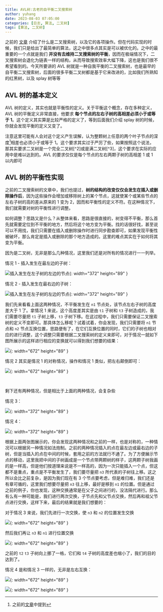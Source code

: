 ```yaml
---
title: AVL树:古老的自平衡二叉搜索树
author: yuhang
date: 2023-08-03 07:05:00
categories: [日志, 算法, 二叉树]
tags: [算法, 二叉树]
---
```


之前的 [文章](https://peteryuhang.github.io/posts/%E4%BA%8C%E5%8F%89%E6%90%9C%E7%B4%A2%E6%A0%91%E7%9A%84%E5%90%84%E9%A1%B9%E5%9F%BA%E6%9C%AC%E6%93%8D%E4%BD%9C/) 介绍了什么是二叉搜索树，以及它的各项操作。但在代码实现的时候，我们只是给出了最简单的算法，这之中很多点其实是可以被优化的。之中的最重要的一个点就是我们 **并没有去维持二叉搜索树的平衡**，因而在极端情况下，二叉搜索树会退化为链表一样的结构，从而导致搜索效率大幅下降，这也是我们很不希望看到的。今天所要讲的 AVL 树就是一种自我平衡的二叉搜索树，也是最早的自平衡二叉搜索树，后面的很多平衡二叉树都是基于它来改进的，比如我们所熟知的红黑树，以及 splay 树等等

## AVL 树的基本定义

AVL 树的定义，其实也就是平衡性的定义。关于平衡这个概念，存在多种定义，AVL 树的平衡定义非常直接，他要求 **每个节点的左右子树的高相差必须小于或等于 1**。这个定义其实算是比较严格的定义了，等到后面我们介绍 splay 树的时候，你就会发现平衡的定义又变了。

注意这里可能有人会对这个定义产生误解，认为整颗树上任意的两个叶子节点的深度[^1]相差也必须小于或等于 1。这个要求其实过于严厉了些，如果按照这个说法，那其实要求二叉树是一个完全二叉树[^2]或是满二叉树[^3]，这个要求在实际的应用中是难以达到的。AVL 的要求仅仅是每个节点的左右两颗子树的高相差 1 或 1 以内即可


## AVL 树的平衡性实现

之前的二叉搜索树的文章中，我们也提过，**树的结构的改变仅仅会发生在插入或删除操作后**，因为这些操作会增加或移除树上的某个节点，这就使某个或某些节点的左右子树的高的差从原来的 1 变为 2，因而和平衡性的定义不符。在这种情况下，我们就需要对树的平衡性进行调整。

如何调整？思路又是什么？从整体来看，思路是很直接的，树变得不平衡，那么首先就需要定位到不平衡的地方，然后将这个地方变为平衡。找的话很好找，甚至说可以不用找，我们只需要在插入或删除操作时进行同步勘查即可，如果发现平衡性被破坏，那么肯定是插入或删除的那个地方造成的。这里的难点其实在于如何将其变为平衡。

因为是二叉树，无非是那么几种情况，这里我们还是对所有的情况进行一一列举。

情况 1 - 插入发生在最左边的子树：

![插入发生在左子树的左边的节点](/assets/images/AVL%E6%83%85%E5%86%B51.png){: width="372" height="89" }

情况 2 - 插入发生在最右边的子树：

![插入发生在左子树的左边的节点](/assets/images/AVL%E6%83%85%E5%86%B52.png){: width="372" height="89" }

我们先来看看上面这两种情况，不平衡发生在 `n1` 节点处，该节点左右子树的高度差大于 1 了。拿情况 1 来说，这个高度差其实是由 `t1` 子树和 `t3` 子树造成的，我们需要尽量把 `t1` 子树上移，`t3` 子树下移。在这过程中，我们只需要保证二叉搜索树的定义不变即可。那具体怎么移呢？试着试着，你会发现，我们只需要将 `n1` 节点和 `n2` 节点互换位置，思路便有了，在它们互换位置的同时，它们的子树也相对应的进行调整，这个调整只需要根据二叉搜索树的定义来即可，对于情况一就如下图所展示的这样进行相应的变换就可以得到我们想要的结果：

![](/assets/images/%E6%83%85%E5%86%B51_%E5%8F%98%E5%8C%96.png){: width="672" height="89" }

情况 2 其实是情况 1 的对称情况，操作和情况 1 类似，把左右颠倒即可：

![](/assets/images/%E6%83%85%E5%86%B52_%E5%8F%98%E5%8C%96.png){: width="672" height="89" }

<br>

剩下还有两种情况，但是相比于上面的两种情况，会复杂些

情况 3：

![](/assets/images/AVL%E6%83%85%E5%86%B53.png){: width="372" height="89" }

情况 4：

![](/assets/images/AVL%E6%83%85%E5%86%B54.png){: width="372" height="89" }


根据上面两张图展示的，你会发现这两种情况和之前的一样，也是对称的，一种情况可以根据另一种情况如法炮制。之前的两种情况插入的点在最左边或最右边的子树，但是当插入的点在中间的时候，套用之前的方法就行不通了。为了方便展示节点的移动，这里我把中间的子树画成是一个节点带两颗树的样子，这两颗子树我画的是一样高，但是他们按道理来说是不一样高的，因为一次只能插入一个点，但这都不是重点，重点是不平衡发生了，我们要尽量把 `n3` 所代表的子树往上移。这之所以会比之前复杂，是因为我们现在有 3 个节点要考虑，但是难归难，我们还是有章可循的，这里我们想要尽量把 `n3` 往上移，最好是移到 `n1` 的位置。但是通过之前的例子，你也发现，这种交换通常是在父子之间进行的，没法隔代进行。那么有么有一种可能是，我们进行两次交换，子节点先和父节点交换，然后再和祖父节点进行交换，这样下来，最后的结果就是我们想要的：

对于情况 3 来说，我们先进行一次交换，使 `n3` 和 `n2` 的位置发生交换

![](/assets/images/%E6%83%85%E5%86%B53_%E5%8F%98%E5%8C%961.png){: width="672" height="89" }

然后我们再让 `n3` 和 `n1` 进行位置交换

![](/assets/images/%E6%83%85%E5%86%B53_%E5%8F%98%E5%8C%962.png){: width="672" height="89" }

之前的 `t2` `t3` 子树向上挪了一格，它们和 `t4` 子树的高度差也缩小了，我们的目的达到了。

情况 4 是和情况 3 一样的，无非是左右互换：

![](/assets/images/%E6%83%85%E5%86%B54_%E5%8F%98%E5%8C%961.png){: width="672" height="89" }

![](/assets/images/%E6%83%85%E5%86%B54_%E5%8F%98%E5%8C%962.png){: width="672" height="89" }

[^1]: 之前的[文章](https://peteryuhang.github.io/posts/%E4%BA%8C%E5%8F%89%E6%90%9C%E7%B4%A2%E6%A0%91%E7%9A%84%E5%90%84%E9%A1%B9%E5%9F%BA%E6%9C%AC%E6%93%8D%E4%BD%9C/)中提到
